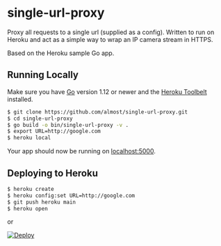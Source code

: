 
# single-url-proxy

Proxy all requests to a single url (supplied as a config). Written to run on Heroku and act as a simple way to wrap an IP camera stream in HTTPS.

Based on the Heroku sample Go app.

## Running Locally

Make sure you have [Go](http://golang.org/doc/install) version 1.12 or newer and the [Heroku Toolbelt](https://toolbelt.heroku.com/) installed.

```sh
$ git clone https://github.com/almost/single-url-proxy.git
$ cd single-url-proxy
$ go build -o bin/single-url-proxy -v .
$ export URL=http://google.com
$ heroku local
```

Your app should now be running on [localhost:5000](http://localhost:5000/).

## Deploying to Heroku

```sh
$ heroku create
$ heroku config:set URL=http://google.com
$ git push heroku main
$ heroku open
```

or

[![Deploy](https://www.herokucdn.com/deploy/button.png)](https://heroku.com/deploy)
